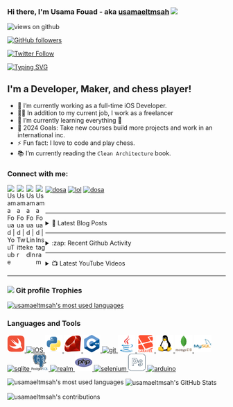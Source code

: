 ### Hi there, I'm Usama Fouad - aka [usamaeltmsah](https://www.linkedin.com/in/usama-fouad-270672110/) <img src = "https://raw.githubusercontent.com/MartinHeinz/MartinHeinz/master/wave.gif" width = 30px> 

<img src="https://komarev.com/ghpvc/?username=usamaeltmsah&label=Profile Views&color=brightgreen&style=flat-square" alt="views on github" />

[![GitHub followers](https://img.shields.io/github/followers/usamaeltmsah.svg?style=social&label=Followers)](https://github.com/usamaeltmsah?tab=followers)

[![Twitter Follow](https://img.shields.io/twitter/follow/usama_fouad?color=1DA1F2&logo=twitter&style=for-the-badge)](https://twitter.com/usama_fouad)

[![Typing SVG](https://readme-typing-svg.herokuapp.com?font=Chalkduster&color=7AF79A&size=30&lines=Hi!+It's+Usama+Fouad;I'm+an+iOS+Developer...;And+I+love+coding+💻)](https://git.io/typing-svg)


## I'm a Developer, Maker, and chess player!

- 🔭 I’m currently working as a full-time iOS Developer.
- 👨‍💻 In addition to my current job, I work as a freelancer
- 🌱 I’m currently learning everything 🤣
- 🥅 2024 Goals: Take new courses build more projects and work in an international inc.
- ⚡ Fun fact: I love to code and play chess.
- 📚 I’m currently reading the `Clean Architecture` book. <!-- & `RxSwift: Reactive programming with Swift` books. -->
<!-- - 📚 I’m currently reading the Atomic Habits book. -->


### Connect with me:

[<img align="left" alt="Usama Fouad | YouTube" width="22px" src="https://images.vexels.com/media/users/3/137425/isolated/preview/f2ea1ded4d037633f687ee389a571086-youtube-icon-logo-by-vexels.png" />][youtube]
[<img align="left" alt="Usama Fouad | Twitter" width="22px" src="https://cdn3.iconfinder.com/data/icons/basicolor-reading-writing/24/077_twitter-512.png" />][twitter]
[<img align="left" alt="Usama Fouad | LinkedIn" width="22px" src="https://cdn4.iconfinder.com/data/icons/social-messaging-ui-color-shapes-2-free/128/social-linkedin-circle-512.png" />][linkedin]
[<img align="left" alt="Usama Fouad | Instagram" width="22px" src="https://upload.wikimedia.org/wikipedia/commons/thumb/a/a5/Instagram_icon.png/1024px-Instagram_icon.png" />][instagram]
<a href="https://www.hackerrank.com/usamaeltmsah1" target="blank"><img align="center" src="https://raw.githubusercontent.com/rahuldkjain/github-profile-readme-generator/master/src/images/icons/Social/hackerrank.svg" alt="dosa" height="30" width="40" /></a>
<a href="https://codeforces.com/profile/usamafouad" target="blank"><img align="center" src="https://raw.githubusercontent.com/rahuldkjain/github-profile-readme-generator/master/src/images/icons/Social/codeforces.svg" alt="lol" height="30" width="40" /></a>
<a href="https://leetcode.com/usamaeltmsah/" target="blank"><img align="center" src="https://raw.githubusercontent.com/rahuldkjain/github-profile-readme-generator/master/src/images/icons/Social/leet-code.svg" alt="dosa" height="30" width="40" /></a>
</p>

<br />

---

<details>
  <summary>📕 Latest Blog Posts</summary>
  
<!-- BLOG-POST-LIST:START -->
- [Building sepia theme for mobile browser using CSS](https://dev.to/usamaeltmsah/building-sepia-theme-for-mobile-browser-using-css-3ei4)
<!-- BLOG-POST-LIST:END -->

</details>

---

<details>
  <summary>:zap: Recent Github Activity</summary>
  
<!--START_SECTION:activity-->
1. 💪 Opened PR [#20](https://github.com/usamaeltmsah/ci-cd-ios-test/pull/20) in [usamaeltmsah/ci-cd-ios-test](https://github.com/usamaeltmsah/ci-cd-ios-test)
2. 💪 Opened PR [#19](https://github.com/usamaeltmsah/ci-cd-ios-test/pull/19) in [usamaeltmsah/ci-cd-ios-test](https://github.com/usamaeltmsah/ci-cd-ios-test)
3. 💪 Opened PR [#18](https://github.com/usamaeltmsah/ci-cd-ios-test/pull/18) in [usamaeltmsah/ci-cd-ios-test](https://github.com/usamaeltmsah/ci-cd-ios-test)
4. 💪 Opened PR [#17](https://github.com/usamaeltmsah/ci-cd-ios-test/pull/17) in [usamaeltmsah/ci-cd-ios-test](https://github.com/usamaeltmsah/ci-cd-ios-test)
5. 💪 Opened PR [#16](https://github.com/usamaeltmsah/ci-cd-ios-test/pull/16) in [usamaeltmsah/ci-cd-ios-test](https://github.com/usamaeltmsah/ci-cd-ios-test)
<!--END_SECTION:activity-->
  
   <a href="https://github.com/usamaeltmsah"><img alt="usamaeltmsah's Activity Graph" src="https://activity-graph.herokuapp.com/graph?username=usamaeltmsah&custom_title=usamaeltmsah's%20Contribution%20Graph&theme=react-dark" /></a>
  <br/>

</details>

---

<details>
  <summary>📺 Latest YouTube Videos</summary>
  
<!-- YOUTUBE:START -->
- [Custom Spotify Alarm](https://www.youtube.com/watch?v=94iYjuddzJI)
- [Time Hero - iOS App - Demo](https://www.youtube.com/watch?v=Lk2TXxJ44co)
- [Arduino with photo-resistor &lpar;LDR sensor&rpar;](https://www.youtube.com/watch?v=EKOt_JjvD5A)
- [Minesweeper-AI CS50 AI](https://www.youtube.com/watch?v=WALsiz1YkO0)
- [Tic-Tac-Toc Ai CS50 Project 0](https://www.youtube.com/watch?v=2wItjesIV6w)
<!-- YOUTUBE:END -->
  
</details>

---

<!-- ### GitHub Stats -->

<!--   <img align="center" alt="usamaeltmsah's GitHub Stats" src="https://github-readme-stats.vercel.app/api?username=usamaeltmsah&show_icons=true&theme=radical" /> -->

<!-- ### Top languages

  <img align="center" alt="usamaeltmsah's most used languages" src="https://github-readme-stats.vercel.app/api/top-langs/?username=usamaeltmsah&theme=material-palenight&hide=javascript,html&langs_count=7&layout=compact" /> -->


### <img src="https://media.giphy.com/media/QaMcXSekUWx7aogAUr/giphy.gif" width="50" />&nbsp;Git profile Trophies <br/>

<p align="left"> <a href="https://github.com/ryo-ma/github-profile-trophy"><img src="https://github-profile-trophy.vercel.app/?username=usamaeltmsah&theme=gruvbox"  alt="usamaeltmsah's most used languages" /></a> </p>

### Languages and Tools
<p align="left"> 
    <a href="https://developer.apple.com/swift/" target="_blank" rel="noreferrer"> <img src="https://raw.githubusercontent.com/devicons/devicon/master/icons/swift/swift-original.svg" alt="swift" width="40" height="40"/> </a>
  <a href="https://developer.apple.com/documentation/" target="_blank" rel="noreferrer"> <img src="https://www.freeiconspng.com/uploads/apple-ios-13.png" alt="iOS" width="40" height="40"/> </a>
    <a href="https://www.python.org" target="_blank" rel="noreferrer"> <img src="https://raw.githubusercontent.com/devicons/devicon/master/icons/python/python-original.svg" alt="python" width="40" height="40"/> </a> 
    <a href="https://www.ruby-lang.org/en/" target="_blank" rel="noreferrer"> <img src="https://raw.githubusercontent.com/devicons/devicon/master/icons/ruby/ruby-original.svg" alt="ruby" width="40" height="40"/> </a> 
  <a href="https://www.w3schools.com/cpp/" target="_blank" rel="noreferrer"> <img src="https://raw.githubusercontent.com/devicons/devicon/master/icons/cplusplus/cplusplus-original.svg" alt="cplusplus" width="40" height="40"/> </a> 
  <a href="https://git-scm.com/" target="_blank" rel="noreferrer"> <img src="https://www.vectorlogo.zone/logos/git-scm/git-scm-icon.svg" alt="git" width="40" height="40"/> </a> 
  <a href="https://www.java.com" target="_blank" rel="noreferrer"> <img src="https://raw.githubusercontent.com/devicons/devicon/master/icons/java/java-original.svg" alt="java" width="40" height="40"/> </a> <a href="https://laravel.com/" target="_blank" rel="noreferrer"> <img src="https://raw.githubusercontent.com/devicons/devicon/master/icons/laravel/laravel-plain-wordmark.svg" alt="laravel" width="40" height="40"/> </a> 
  <a href="https://www.linux.org/" target="_blank" rel="noreferrer"> <img src="https://raw.githubusercontent.com/devicons/devicon/master/icons/linux/linux-original.svg" alt="linux" width="40" height="40"/> </a> 
  <a href="https://www.mongodb.com/" target="_blank" rel="noreferrer"> <img src="https://raw.githubusercontent.com/devicons/devicon/master/icons/mongodb/mongodb-original-wordmark.svg" alt="mongodb" width="40" height="40"/> </a> 
  <a href="https://www.mysql.com/" target="_blank" rel="noreferrer"> <img src="https://raw.githubusercontent.com/devicons/devicon/master/icons/mysql/mysql-original-wordmark.svg" alt="mysql" width="40" height="40"/> </a> 
    <a href="https://www.sqlite.org/" target="_blank" rel="noreferrer"> <img src="https://www.vectorlogo.zone/logos/sqlite/sqlite-icon.svg" alt="sqlite" width="40" height="40"/> </a>  
  <a href="https://www.postgresql.org" target="_blank" rel="noreferrer"> <img src="https://raw.githubusercontent.com/devicons/devicon/master/icons/postgresql/postgresql-original-wordmark.svg" alt="postgresql" width="40" height="40"/> </a> 
    <a href="https://realm.io/" target="_blank" rel="noreferrer"> <img src="https://raw.githubusercontent.com/bestofjs/bestofjs-webui/8665e8c267a0215f3159df28b33c365198101df5/public/logos/realm.svg" alt="realm" width="40" height="40"/> </a> 
  <a href="https://www.php.net" target="_blank" rel="noreferrer"> <img src="https://raw.githubusercontent.com/devicons/devicon/master/icons/php/php-original.svg" alt="php" width="40" height="40"/> </a> 
  <a href="https://www.selenium.dev" target="_blank" rel="noreferrer"> <img src="https://raw.githubusercontent.com/detain/svg-logos/780f25886640cef088af994181646db2f6b1a3f8/svg/selenium-logo.svg" alt="selenium" width="40" height="40"/> </a>
    <a href="https://www.photoshop.com/en" target="_blank" rel="noreferrer"> <img src="https://raw.githubusercontent.com/devicons/devicon/master/icons/photoshop/photoshop-line.svg" alt="photoshop" width="40" height="40"/> </a> 
    <a href="https://www.arduino.cc/" target="_blank" rel="noreferrer"> <img src="https://cdn.worldvectorlogo.com/logos/arduino-1.svg" alt="arduino" width="40" height="40"/> </a> 
</p>

<p><img align="left" src="https://github-readme-stats.vercel.app/api/top-langs/?username=usamaeltmsah&theme=material-palenight&hide=javascript,html&langs_count=7&layout=compact" alt="usamaeltmsah's most used languages" /></p>

<p>&nbsp;<img align="center" src="https://github-readme-stats.vercel.app/api?username=usamaeltmsah&show_icons=true&theme=radical&locale=en" alt="usamaeltmsah's GitHub Stats" /></p>

<p><img align="center" src="https://github-readme-streak-stats.herokuapp.com/?user=usamaeltmsah&theme=radical" alt="usamaeltmsah's contributions" /></p>



[twitter]: https://twitter.com/usama_fouad
[youtube]: https://www.youtube.com/channel/UCKV_YQHNBqjjriKHUfe-2jg?view_as=subscriber
[instagram]: https://instagram.com/usama_fouad
[linkedin]: https://www.linkedin.com/in/usama-fouad-270672110/
